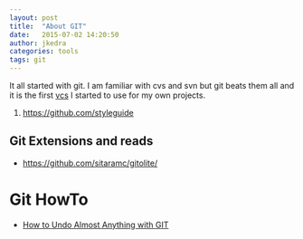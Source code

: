 ```yaml
---
layout: post
title:  "About GIT"
date:   2015-07-02 14:20:50
author: jkedra
categories: tools
tags: git
---
```


It all started with git. I am familiar with cvs and svn
but git beats them all and it is the first
[vcs](https://en.wikipedia.org/wiki/VCS) I started to
use for my own projects.

1. https://github.com/styleguide

## Git Extensions and reads
* https://github.com/sitaramc/gitolite/

# Git HowTo
* [How to Undo Almost Anything with GIT](https://github.com/blog/2019-how-to-undo-almost-anything-with-git)

